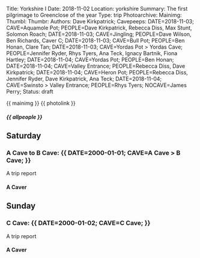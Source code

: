 Title: Yorkshire I
Date: 2018-11-02
Location: yorkshire
Summary: The first pilgrimage to Greenclose of the year
Type: trip
Photoarchive:
Mainimg: 
Thumbl: 
Thumbr: 
Authors: Dave Kirkpatrick;
Cavepeeps: DATE=2018-11-03; CAVE=Aquamole Pot; PEOPLE=Dave Kirkpatrick, Rebecca Diss, Max Stunt, Solomon Roach;
           DATE=2018-11-03; CAVE=Jingling; PEOPLE=Dave Wilson, Ben Richards, Caver C;
           DATE=2018-11-03; CAVE=Bull Pot; PEOPLE=Ben Honan, Clare Tan;
           DATE=2018-11-03; CAVE=Yordas Pot > Yordas Cave; PEOPLE=Jennifer Ryder, Rhys Tyers, Ana Teck, Ignacy Bartnik, Fiona Hartley;
           DATE=2018-11-04; CAVE=Yordas Pot; PEOPLE=Ben Honan;
           DATE=2018-11-04; CAVE=Valley Entrance; PEOPLE=Rebecca Diss, Dave Kirkpatrick;
           DATE=2018-11-04; CAVE=Heron Pot; PEOPLE=Rebecca Diss, Jennifer Ryder, Dave Kirkpatrick, Ana Teck;
           DATE=2018-11-04; CAVE=Swinsto > Valley Entrance; PEOPLE=Rhys Tyers;
           NOCAVE=James Perry;
Status: draft

{{ mainimg }}
{{ photolink }}
##### {{ allpeople }}

## Saturday

### A Cave to B Cave: {{ DATE=2000-01-01; CAVE=A Cave > B Cave; }}

A trip report

#### A Caver

## Sunday

### C Cave: {{ DATE=2000-01-02; CAVE=C Cave; }}

A trip report

#### A Caver

